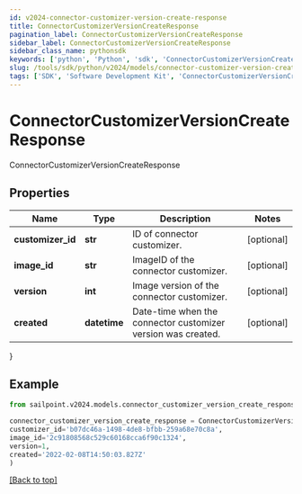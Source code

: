 ```yaml
---
id: v2024-connector-customizer-version-create-response
title: ConnectorCustomizerVersionCreateResponse
pagination_label: ConnectorCustomizerVersionCreateResponse
sidebar_label: ConnectorCustomizerVersionCreateResponse
sidebar_class_name: pythonsdk
keywords: ['python', 'Python', 'sdk', 'ConnectorCustomizerVersionCreateResponse', 'V2024ConnectorCustomizerVersionCreateResponse'] 
slug: /tools/sdk/python/v2024/models/connector-customizer-version-create-response
tags: ['SDK', 'Software Development Kit', 'ConnectorCustomizerVersionCreateResponse', 'V2024ConnectorCustomizerVersionCreateResponse']
---
```


# ConnectorCustomizerVersionCreateResponse

ConnectorCustomizerVersionCreateResponse

## Properties

Name | Type | Description | Notes
------------ | ------------- | ------------- | -------------
**customizer_id** | **str** | ID of connector customizer. | [optional] 
**image_id** | **str** | ImageID of the connector customizer. | [optional] 
**version** | **int** | Image version of the connector customizer. | [optional] 
**created** | **datetime** | Date-time when the connector customizer version was created. | [optional] 
}

## Example

```python
from sailpoint.v2024.models.connector_customizer_version_create_response import ConnectorCustomizerVersionCreateResponse

connector_customizer_version_create_response = ConnectorCustomizerVersionCreateResponse(
customizer_id='b07dc46a-1498-4de8-bfbb-259a68e70c8a',
image_id='2c91808568c529c60168cca6f90c1324',
version=1,
created='2022-02-08T14:50:03.827Z'
)

```
[[Back to top]](#) 

